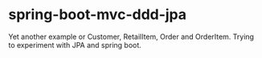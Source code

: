 # spring-boot-mvc-ddd-jpa

Yet another example or Customer, RetailItem, Order and OrderItem. Trying to experiment with JPA and spring boot.
